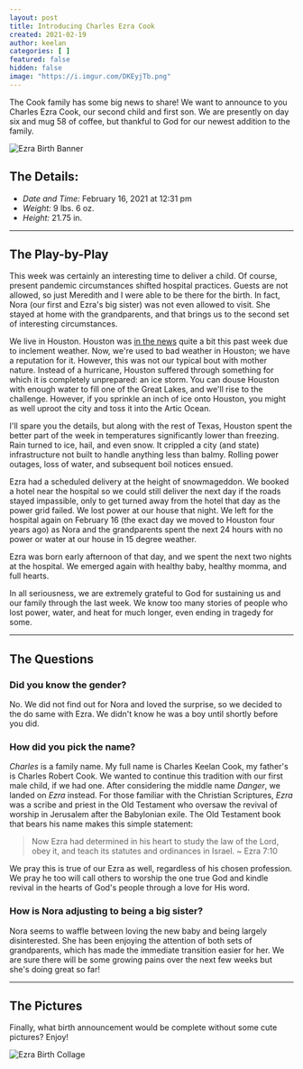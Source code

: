 ```yaml
---
layout: post
title: Introducing Charles Ezra Cook
created: 2021-02-19
author: keelan
categories: [ ]
featured: false
hidden: false
image: "https://i.imgur.com/DKEyjTb.png"
---
```


The Cook family has some big news to share! We want to announce to you Charles Ezra Cook, our second child and first son. We are presently on day six and mug 58 of coffee, but thankful to God for our newest addition to the family.

![Ezra Birth Banner](https://i.imgur.com/DKEyjTb.png)

<!--more-->

## The Details:
* *Date and Time:* February 16, 2021 at 12:31 pm
* *Weight:* 9 lbs. 6 oz.
* *Height:* 21.75 in.

---

## The Play-by-Play
This week was certainly an interesting time to deliver a child. Of course, present pandemic circumstances shifted hospital practices. Guests are not allowed, so just Meredith and I were able to be there for the birth. In fact, Nora (our first and Ezra's big sister) was not even allowed to visit. She stayed at home with the grandparents, and that brings us to the second set of interesting circumstances.

We live in Houston. Houston was [in the news](https://www.google.com/search?q=houston+uri&safe=active&rlz=1CAFYBR_enUS928US928&sxsrf=ALeKk014_SDh_lvlZpHtf_-7H4aYp31DqA:1613952989841&source=lnms&tbm=nws&sa=X&ved=2ahUKEwjyxZK1m_zuAhVSOs0KHd6WD-4Q_AUoAXoECBQQAw&biw=1658&bih=921&dpr=1.36) quite a bit this past week due to inclement weather. Now, we're used to bad weather in Houston; we have a reputation for it. However, this was not our typical bout with mother nature. Instead of a hurricane, Houston suffered through something for which it is completely unprepared: an ice storm. You can douse Houston with enough water to fill one of the Great Lakes, and we'll rise to the challenge. However, if you sprinkle an inch of ice onto Houston, you might as well uproot the city and toss it into the Artic Ocean.

I'll spare you the details, but along with the rest of Texas, Houston spent the better part of the week in temperatures significantly lower than freezing. Rain turned to ice, hail, and even snow. It crippled a city (and state) infrastructure not built to handle anything less than balmy. Rolling power outages, loss of water, and subsequent boil notices ensued.

Ezra had a scheduled delivery at the height of snowmageddon. We booked a hotel near the hospital so we could still deliver the next day if the roads stayed impassible, only to get turned away from the hotel that day as the power grid failed. We lost power at our house that night. We left for the hospital again on February 16 (the exact day we moved to Houston four years ago) as Nora and the grandparents spent the next 24 hours with no power or water at our house in 15 degree weather.

Ezra was born early afternoon of that day, and we spent the next two nights at the hospital. We emerged again with healthy baby, healthy momma, and full hearts.

In all seriousness, we are extremely grateful to God for sustaining us and our family through the last week. We know too many stories of people who lost power, water, and heat for much longer, even ending in tragedy for some.

---
## The Questions

### Did you know the gender? 
No. We did not find out for Nora and loved the surprise, so we decided to the do same with Ezra. We didn't know he was a boy until shortly before you did.

### How did you pick the name?
*Charles* is a family name. My full name is Charles Keelan Cook, my father's is Charles Robert Cook. We wanted to continue this tradition with our first male child, if we had one. After considering the middle name *Danger*, we landed on *Ezra* instead. For those familiar with the Christian Scriptures, *Ezra* was a scribe and priest in the Old Testament who oversaw the revival of worship in Jerusalem after the Babylonian exile. The Old Testament book that bears his name makes this simple statement:

>Now Ezra had determined in his heart to study the law of the Lord, obey it, and teach its statutes and ordinances in Israel. ~ Ezra 7:10

We pray this is true of our Ezra as well, regardless of his chosen profession. We pray he too will call others to worship the one true God and kindle revival in the hearts of God's people through a love for His word. 

### How is Nora adjusting to being a big sister? 
Nora seems to waffle between loving the new baby and being largely disinterested. She has been enjoying the attention of both sets of grandparents, which has made the immediate transition easier for her. We are sure there will be some growing pains over the next few weeks but she's doing great so far!

---


## The Pictures
Finally, what birth announcement would be complete without some cute pictures? Enjoy!

![Ezra Birth Collage](https://i.imgur.com/5SupySr.png)